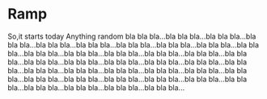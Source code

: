 # Ramp

So,it starts today 
Anything random bla bla bla...bla bla bla...bla bla bla...bla bla bla...bla bla bla...bla bla bla...bla bla bla...bla bla bla...bla bla bla...bla bla bla...bla bla bla...bla bla bla...bla bla bla...bla bla bla...bla bla bla...bla bla bla...bla bla bla...bla bla bla...bla bla bla...bla bla bla...bla bla bla...bla bla bla...bla bla bla...bla bla bla...bla bla bla...bla bla bla...bla bla bla...bla bla bla...bla bla bla...bla bla bla...bla bla bla...bla bla bla...bla bla bla...bla bla bla...bla bla bla...bla bla bla...bla bla bla...bla bla bla...
